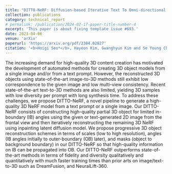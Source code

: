```yaml
---
title: "DITTO-NeRF: Diffusion-based Iterative Text To Omni-directional 3D Model"
collection: publications
category: technical_report
# permalink: /publication/2024-02-17-paper-title-number-4
excerpt: 'This paper is about fixing template issue #693.'
date: 2023-04-06
venue: 'arXiv'
paperurl: 'https://arxiv.org/pdf/2304.02827'
citation: '<b>Hoigi Seo*</b>, Hayeon Kim, Gwanghyun Kim and Se Young Chun. (* co-first author)'
---
```


The increasing demand for high-quality 3D content creation has motivated the development of automated methods for creating 3D object models from a single image and/or from a text prompt. However, the reconstructed 3D objects using state-of-the-art image-to-3D methods still exhibit low correspondence to the given image and low multi-view consistency. Recent state-of-the-art text-to-3D methods are also limited, yielding 3D samples with low diversity per prompt with long synthesis time. To address these challenges, we propose DITTO-NeRF, a novel pipeline to generate a high-quality 3D NeRF model from a text prompt or a single image. Our DITTO-NeRF consists of constructing high-quality partial 3D object for limited in-boundary (IB) angles using the given or text-generated 2D image from the frontal view and then iteratively reconstructing the remaining 3D NeRF using inpainting latent diffusion model. We propose progressive 3D object reconstruction schemes in terms of scales (low to high resolution), angles (IB angles initially to outer-boundary (OB) later), and masks (object to background boundary) in our DITTO-NeRF so that high-quality information on IB can be propagated into OB. Our DITTO-NeRF outperforms state-of-the-art methods in terms of fidelity and diversity qualitatively and quantitatively with much faster training times than prior arts on image/text-to-3D such as DreamFusion, and NeuralLift-360.
